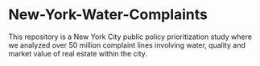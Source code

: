 # New-York-Water-Complaints
This repository is a New York City public policy prioritization study where we analyzed over 50 million complaint lines involving water, quality and market value of real estate within the city.
